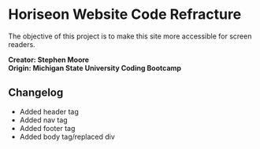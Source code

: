 # Horiseon Website Code Refracture
The objective of this project is to make this site more accessible for screen readers.

**Creator: Stephen Moore**
<br>
**Origin: Michigan State University Coding Bootcamp**
<br>
## Changelog
- Added header tag
- Added nav tag
- Added footer tag
- Added body tag/replaced div
